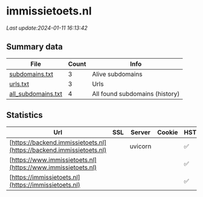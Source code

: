 # immissietoets.nl
*Last update:2024-01-11 16:13:42*
## Summary data
| File       | Count | Info |
|------------|-------|------|
|[subdomains.txt](/data/immissietoets/subdomains.txt)|3|Alive subdomains|
|[urls.txt](/data/immissietoets/urls.txt)|3|Urls|
|[all_subdomains.txt](/data/immissietoets/all_subdomains.txt)|4|All found subdomains (history)|
## Statistics
| Url | SSL | Server | Cookie | HSTS | CSP | XFO | XXP | RP | Tech |
|------------|-------|------|------|------|------|------|------|------|------|
|[https://backend.immissietoets.nl](https://backend.immissietoets.nl)| |uvicorn| |:white_check_mark: | | | | |:white_check_mark: | |HSTS Python Uvicorn| |
|[https://www.immissietoets.nl](https://www.immissietoets.nl)| | | |:white_check_mark: | | | | |:white_check_mark: | |Express HSTS Node.js| |
|[https://immissietoets.nl](https://immissietoets.nl)| | | |:white_check_mark: | | | | |:white_check_mark: | |Express HSTS Node.js| |